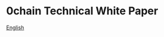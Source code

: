 # 0chain Technical White Paper 

[English](https://drive.google.com/file/d/1X4ow9MS9YUfOOX3m8pdUAJbv5TXNzZHD/view)

